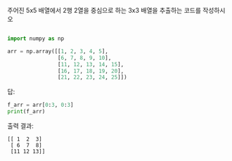 주어진 5x5 배열에서 2행 2열을 중심으로 하는 3x3 배열을 추출하는 코드를 작성하시오
```python

import numpy as np

arr = np.array([[1, 2, 3, 4, 5],
                [6, 7, 8, 9, 10],
                [11, 12, 13, 14, 15],
                [16, 17, 18, 19, 20],
                [21, 22, 23, 24, 25]])

```
답:

```python
f_arr = arr[0:3, 0:3]
print(f_arr)
```
출력 결과:

```
[[ 1  2  3]
 [ 6  7  8]
 [11 12 13]]
```

